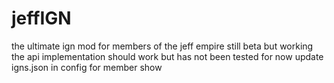 # jeffIGN
the ultimate ign mod for members of the jeff empire
still beta but working the api implementation should work but has not been tested for now update igns.json in config for member show 
